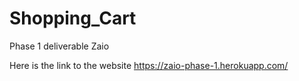 # Shopping_Cart
Phase 1 deliverable Zaio

Here is the link to the website https://zaio-phase-1.herokuapp.com/